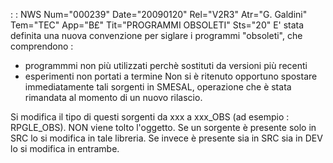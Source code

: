  :  : NWS Num="000239" Date="20090120" Rel="V2R3" Atr="G. Galdini" Tem="TEC" App="B£" Tit="PROGRAMMI OBSOLETI" Sts="20"
E' stata definita una nuova convenzione per siglare i programmi "obsoleti", che comprendono : 
- programmmi non più utilizzati perchè sostituti da versioni più recenti
- esperimenti non portati a termine
Non si è ritenuto opportuno spostare immediatamente tali sorgenti in SMESAL, operazione che è stata
rimandata al momento di un nuovo rilascio.

Si modifica il tipo di questi sorgenti da xxx a xxx_OBS (ad esempio :  RPGLE_OBS).
NON viene tolto l'oggetto.
Se un sorgente è presente solo in SRC lo si modifica in tale libreria.
Se invece è presente sia in SRC sia in DEV lo si modifica in entrambe.

